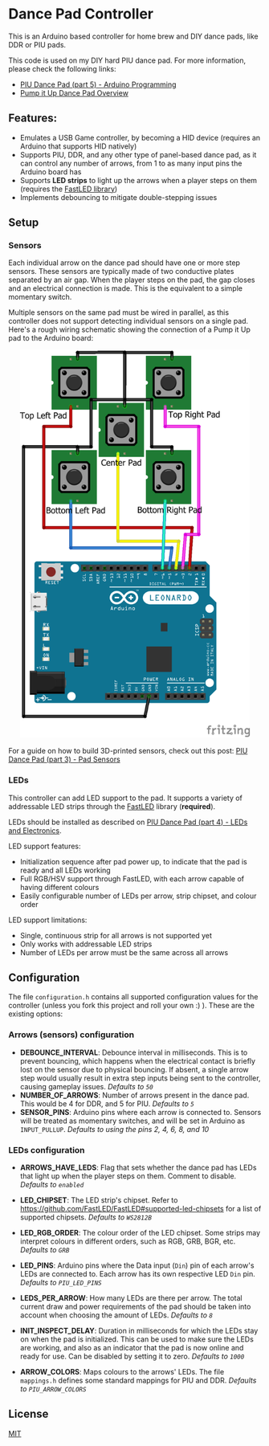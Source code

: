 # Dance Pad Controller

This is an Arduino based controller for home brew and DIY dance pads,
like DDR or PIU pads.

This code is used on my DIY hard PIU dance pad. For more information, please
check the following links:

* [PIU Dance Pad (part 5) - Arduino Programming](https://www.blowingstuff.com/blog/2020/08/24/piu-arduino-programming.html)
* [Pump it Up Dance Pad Overview](https://www.blowingstuff.com/projects/2020/06/06/piu-dance-pad.html)

## Features:

* Emulates a USB Game controller, by becoming a HID device (requires an Arduino
that supports HID natively)
* Supports PIU, DDR, and any other type of panel-based dance pad, as it can
control any number of arrows, from 1 to as many input pins the Arduino board has
* Supports **LED strips** to light up the arrows when a player steps on them
(requires the [FastLED library](https://github.com/FastLED/FastLED))
* Implements debouncing to mitigate double-stepping issues

## Setup

### Sensors

Each individual arrow on the dance pad should have one or more step sensors.
These sensors are typically made of two conductive plates separated by an air
gap. When the player steps on the pad, the gap closes and an electrical
connection is made. This is the equivalent to a simple momentary switch.

Multiple sensors on the same pad must be wired in parallel, as this controller
does not support detecting individual sensors on a single pad. Here's a rough
wiring schematic showing the connection of a Pump it Up pad to the Arduino
board:

<p align="center">
  <img src="./docs/piu_wiring.png" alt="Pump it Up Arduino wiring" width="458">
</p>

For a guide on how to build 3D-printed sensors, check out this post:
[PIU Dance Pad (part 3) - Pad Sensors](https://www.blowingstuff.com/blog/2020/06/13/piu-pad-sensors.html)

### LEDs

This controller can add LED support to the pad. It supports a variety of
addressable LED strips through the [FastLED](https://github.com/FastLED/FastLED)
library (**required**).

LEDs should be installed as described on
[PIU Dance Pad (part 4) - LEDs and Electronics](https://www.blowingstuff.com/blog/2020/08/21/piu-leds-and-electronics.html).

LED support features:

* Initialization sequence after pad power up, to indicate that the pad is ready
and all LEDs working
* Full RGB/HSV support through FastLED, with each arrow capable of having
different colours
* Easily configurable number of LEDs per arrow, strip chipset, and colour order

LED support limitations:

* Single, continuous strip for all arrows is not supported yet
* Only works with addressable LED strips
* Number of LEDs per arrow must be the same across all arrows

## Configuration

The file `configuration.h` contains all supported configuration values for the
controller (unless you fork this project and roll your own :) ). These are the
existing options:

### Arrows (sensors) configuration

* **DEBOUNCE_INTERVAL**: Debounce interval in milliseconds. This is to prevent
bouncing, which happens when the electrical contact is briefly lost on the
sensor due to physical bouncing. If absent, a single arrow step would usually
result in extra step inputs being sent to the controller, causing gameplay
issues.
*Defaults to `50`*
* **NUMBER_OF_ARROWS**: Number of arrows present in the dance pad.
This would be 4 for DDR, and 5 for PIU. *Defaults to `5`*
* **SENSOR_PINS**: Arduino pins where each arrow is connected to. Sensors will
be treated as momentary switches, and will be set in Arduino as `INPUT_PULLUP`.
*Defaults to using the pins 2, 4, 6, 8, and 10*

### LEDs configuration

* **ARROWS_HAVE_LEDS**: Flag that sets whether the dance pad has LEDs that light
up when the player steps on them. Comment to disable. *Defaults to `enabled`*

* **LED_CHIPSET**: The LED strip's chipset.
Refer to https://github.com/FastLED/FastLED#supported-led-chipsets
for a list of supported chipsets. *Defaults to `WS2812B`*

* **LED_RGB_ORDER**: The colour order of the LED chipset. Some strips may
interpret colours in different orders, such as RGB, GRB, BGR, etc.
*Defaults to `GRB`*

* **LED_PINS**: Arduino pins where the Data input (`Din`) pin of each arrow's
LEDs are connected to. Each arrow has its own respective LED `Din` pin.
*Defaults to `PIU_LED_PINS`*

* **LEDS_PER_ARROW**: How many LEDs are there per arrow. The total current draw
and power requirements of the pad should be taken into account when choosing
the amount of LEDs.
*Defaults to `8`*

* **INIT_INSPECT_DELAY**: Duration in milliseconds for which the LEDs stay on
when the pad is initialized. This can be used to make sure the LEDs are working,
and also as an indicator that the pad is now online and ready for use. Can be
disabled by setting it to zero.
*Defaults to `1000`*

* **ARROW_COLORS**: Maps colours to the arrows' LEDs. The file `mappings.h`
defines some standard mappings for PIU and DDR. *Defaults to `PIU_ARROW_COLORS`*

## License

[MIT](./LICENSE)